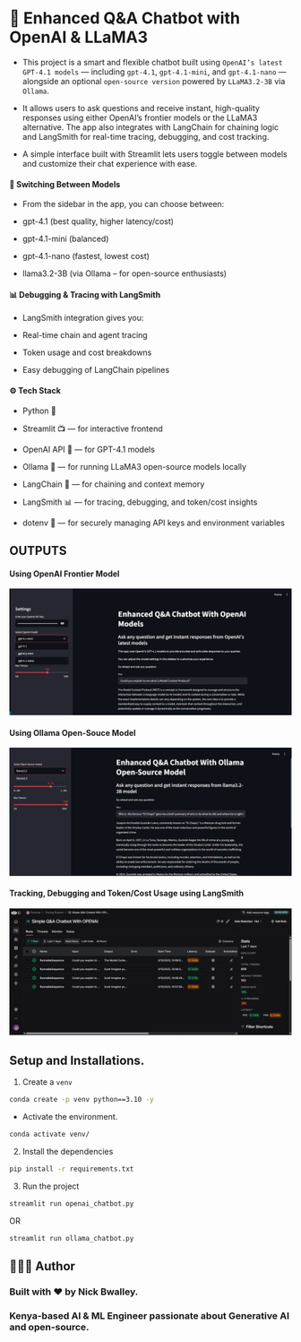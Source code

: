 # 🧠 Enhanced Q&A Chatbot with OpenAI & LLaMA3

- This project is a smart and flexible chatbot built using `OpenAI’s latest GPT-4.1 models` — including `gpt-4.1`, `gpt-4.1-mini`, and `gpt-4.1-nano` — alongside an optional `open-source version` powered by `LLaMA3.2-3B` via `Ollama`.

- It allows users to ask questions and receive instant, high-quality responses using either OpenAI’s frontier models or the LLaMA3 alternative. The app also integrates with LangChain for chaining logic and LangSmith for real-time tracing, debugging, and cost tracking.

- A simple interface built with Streamlit lets users toggle between models and customize their chat experience with ease.

#### 🧠 Switching Between Models

- From the sidebar in the app, you can choose between:

- gpt-4.1 (best quality, higher latency/cost)

- gpt-4.1-mini (balanced)

- gpt-4.1-nano (fastest, lowest cost)

- llama3.2-3B (via Ollama – for open-source enthusiasts)

#### 📊 Debugging & Tracing with LangSmith

- LangSmith integration gives you:

- Real-time chain and agent tracing

- Token usage and cost breakdowns

- Easy debugging of LangChain pipelines

#### ⚙️ Tech Stack

- Python 🐍

- Streamlit 📺 — for interactive frontend

- OpenAI API 🔐 — for GPT-4.1 models

- Ollama 🦙 — for running LLaMA3 open-source models locally

- LangChain 🧱 — for chaining and context memory

- LangSmith 📊 — for tracing, debugging, and token/cost insights

- dotenv 🔑 — for securely managing API keys and environment variables

## OUTPUTS

#### Using OpenAI Frontier Model

![streamlit_output_openai](assets/output1.png)

#### Using Ollama Open-Souce Model

![streamlit_output_ollama](assets/output2.png)

#### Tracking, Debugging and Token/Cost Usage using LangSmith

![streamlit_output_langsmith](assets/output3.png)

## Setup and Installations.

1. Create a `venv`

```bash
conda create -p venv python==3.10 -y
```

- Activate the environment.

```bash
conda activate venv/
```

2. Install the dependencies

```bash
pip install -r requirements.txt
```

3. Run the project

```bash
streamlit run openai_chatbot.py
```

OR

```bash
streamlit run ollama_chatbot.py
```

## 👨🏽‍💻 Author

### Built with ❤️ by Nick Bwalley.

### Kenya-based AI & ML Engineer passionate about Generative AI and open-source.
